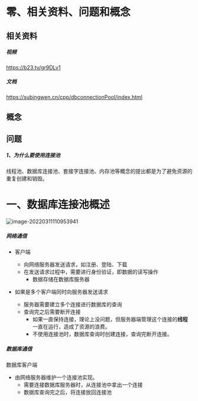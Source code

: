 # 零、相关资料、问题和概念

## 相关资料

##### 视频

https://b23.tv/gr9DLv1

##### 文档

https://subingwen.cn/cpp/dbconnectionPool/index.html

## 概念

## 问题

##### 1、为什么要使用连接池

线程池、数据库连接池、套接字连接池、内存池等概念的提出都是为了避免资源的重复创建和销毁。

# 一、数据库连接池概述

![image-20220311110953941](https://raw.githubusercontent.com/letMeEmoForAWhile/typoraImage/main/img/image-20220311110953941.png)

##### 网络通信

- 客户端
  - 向网络服务器发送请求，如注册、登陆、下载
  - 在发送请求过程中，需要进行身份验证，即数据的读写操作
    - 数据存储在数据库服务器

- 如果是多个客户端同时向服务器发送请求
  - 服务器需要建立多个连接进行数据库的查询
  - 查询完之后需要断开连接
    - 如果一直保持连接，理论上没问题，但服务器端管理这个连接的**线程**一直在运行，造成了资源的浪费。
    - 不使用连接池时，数据库查询时创建连接，查询完断开连接。<!--造成资源的浪费-->

##### 数据库通信

数据库客户端

- 由网络服务器维护一个连接池实现。
  - 需要连接数据库服务器时，从连接池中拿出一个连接
  - 数据库查询完之后，将连接放回连接池









​	



​	









